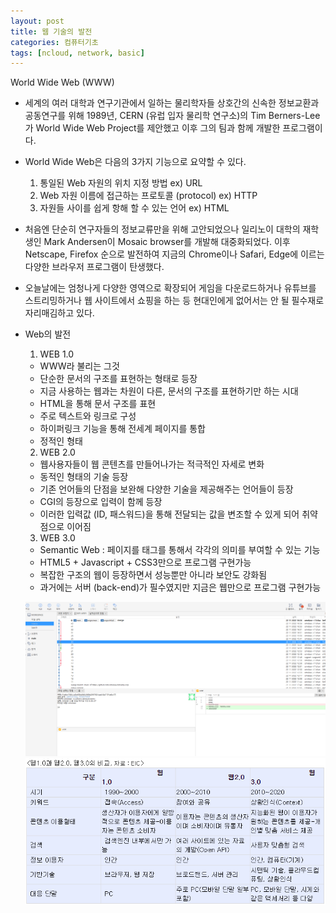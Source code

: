 ```yaml
---
layout: post
title: 웹 기술의 발전
categories: 컴퓨터기초
tags: [ncloud, network, basic]
---
```


World Wide Web (WWW)

- 세계의 여러 대학과 연구기관에서 일하는 물리학자들 상호간의 신속한 정보교환과 공동연구를 위해 1989년, CERN (유럽 입자 물리학 연구소)의 Tim Berners-Lee가 World Wide Web Project를 제안했고 이후 그의 팀과 함께 개발한 프로그램이다.
- World Wide Web은 다음의 3가지 기능으로 요약할 수 있다. 
    1. 통일된 Web 자원의 위치 지정 방법
    ex) URL
    2. Web 자원 이름에 접근하는 프로토콜 (protocol)
    ex) HTTP
    3. 자원들 사이를 쉽게 항해 할 수 있는 언어
    ex) HTML
- 처음엔 단순히 연구자들의 정보교류만을 위해 고안되었으나 일리노이 대학의 재학생인 Mark Andersen이 Mosaic browser를 개발해 대중화되었다. 이후 Netscape, Firefox 순으로 발전하여 지금의 Chrome이나 Safari, Edge에 이르는 다양한 브라우저 프로그램이 탄생했다.
- 오늘날에는 엄청나게 다양한 영역으로 확장되어 게임을 다운로드하거나 유튜브를 스트리밍하거나 웹 사이트에서 쇼핑을 하는 등 현대인에게 없어서는 안 될 필수재로 자리매김하고 있다.
- Web의 발전
    1. WEB 1.0
    - WWW라 불리는 그것
    - 단순한 문서의 구조를 표현하는 형태로 등장
    - 지금 사용하는 웹과는 차원이 다른, 문서의 구조를 표현하기만 하는 시대
    - HTML을 통해 문서 구조를 표현
    - 주로 텍스트와 링크로 구성
    - 하이퍼링크 기능을 통해 전세계 페이지를 통합
    - 정적인 형태
    2. WEB 2.0
    - 웹사용자들이 웹 콘텐츠를 만들어나가는 적극적인 자세로 변화
    - 동적인 형태의 기술 등장
    - 기존 언어들의 단점을 보완해 다양한 기술을 제공해주는 언어들이 등장
    - CGI의 등장으로 입력이 함께 등장
    - 이러한 입력값 (ID, 패스워드)을 통해 전달되는 값을 변조할 수 있게 되어 취약점으로 이어짐
    3. WEB 3.0
    - Semantic Web : 페이지를 태그를 통해서 각각의 의미를 부여할 수 있는 기능
    - HTML5 + Javascript + CSS3만으로 프로그램 구현가능
    - 복잡한 구조의 웹이 등장하면서 성능뿐만 아니라 보안도 강화됨
    - 과거에는 서버 (back-end)가 필수였지만 지금은 웹만으로 프로그램 구현가능

    ![sourcetree](/image/sourcetree.png "sourcetree")
    ![web](/image/web.png "web")